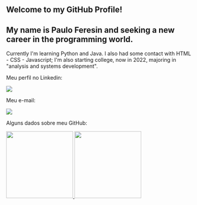 ## Welcome to my GitHub Profile!

## My name is Paulo Feresin and seeking a new career in the programming world. ##

Currently I'm learning Python and Java. I also had some contact with HTML - CSS - Javascript;
I'm also starting college, now in 2022, majoring in "analysis and systems development".


Meu perfil no Linkedin: 

<a href="https://www.linkedin.com/in/pauloferesin" target="_blank"><img src="https://img.shields.io/badge/-LinkedIn-%230077B5?style=for-the-badge&logo=linkedin&logoColor=white" target="_blank"></a>

Meu e-mail: 

<a href = "mailto:paulo.feresin@gmail.com"><img src="https://img.shields.io/badge/Gmail-D14836?style=for-the-badge&logo=gmail&logoColor=white" target="_blank"></a>




Alguns dados sobre meu GitHub:

<div>
<a href="https://github.com/PauloFeresin">
<img height="180em" src="https://github-readme-stats.vercel.app/api/top-langs/?username=PauloFeresin&layout=compact&langs_count=7&theme=dracula"/>
<img height="180em" src="https://github-readme-stats.vercel.app/api?username=PauloFeresin&show_icons=true&theme=dracula&include_all_commits=true&count_private=true"/>
</div>
